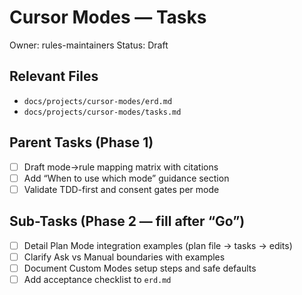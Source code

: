 # Cursor Modes — Tasks

Owner: rules-maintainers
Status: Draft

## Relevant Files

- `docs/projects/cursor-modes/erd.md`
- `docs/projects/cursor-modes/tasks.md`

## Parent Tasks (Phase 1)

- [ ] Draft mode→rule mapping matrix with citations
- [ ] Add “When to use which mode” guidance section
- [ ] Validate TDD-first and consent gates per mode

## Sub-Tasks (Phase 2 — fill after “Go”)

- [ ] Detail Plan Mode integration examples (plan file → tasks → edits)
- [ ] Clarify Ask vs Manual boundaries with examples
- [ ] Document Custom Modes setup steps and safe defaults
- [ ] Add acceptance checklist to `erd.md`
